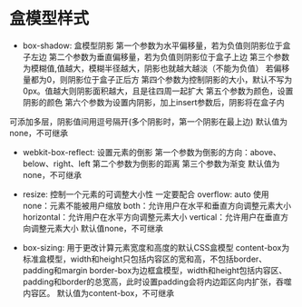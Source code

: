 # 盒模型样式

- box-shadow: 盒模型阴影
第一个参数为水平偏移量，若为负值则阴影位于盒子左边
第二个参数为垂直偏移量，若为负值则阴影位于盒子上边
第三个参数为模糊值,值越大，模糊半径越大，阴影也就越大越淡（不能为负值）
若偏移量都为0，则阴影位于盒子正后方
第四个参数为控制阴影的大小，默认不写为0px。值越大则阴影面积越大，且是往四周一起扩大
第五个参数为颜色，设置阴影的颜色
第六个参数为设置内阴影，加上insert参数后，阴影将在盒子内

可添加多层，阴影值间用逗号隔开(多个阴影时，第一个阴影在最上边)
默认值为none，不可继承

- webkit-box-reflect: 设置元素的倒影
第一个参数为倒影的方向：above、below、right、left
第二个参数为倒影的距离
第三个参数为渐变
默认值为none，不可继承

- resize: 控制一个元素的可调整大小性
一定要配合 overflow: auto 使用
none：元素不能被用户缩放
both：允许用户在水平和垂直方向调整元素大小
horizontal：允许用户在水平方向调整元素大小
vertical：允许用户在垂直方向调整元素大小
默认值none，不可继承

- box-sizing: 用于更改计算元素宽度和高度的默认CSS盒模型
content-box为标准盒模型，width和height只包括内容区的宽和高，不包括border、padding和margin
border-box为边框盒模型，width和height包括内容区、padding和border的总宽高，此时设置padding会将内边距区向内扩张，吞噬内容区。
默认值为content-box，不可继承

